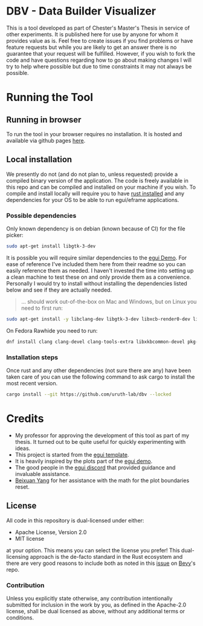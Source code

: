 # DBV - Data Builder Visualizer

This is a tool developed as part of Chester's Master's Thesis in service of other experiments.
It is published here for use by anyone for whom it provides value as is.
Feel free to create issues if you find problems or have feature requests but while you are likely to get an answer there is no guarantee that your request will be fulfilled.
However, if you wish to fork the code and have questions regarding how to go about making changes I will try to help where possible but due to time constraints it may not always be possible.

# Running the Tool

## Running in browser

To run the tool in your browser requires no installation.
It is hosted and available via github pages [here](https://uruth-lab.github.io/dbv/).

## Local installation

We presently do not (and do not plan to, unless requested) provide a compiled binary version of the application.
The code is freely available in this repo and can be compiled and installed on your machine if you wish.
To compile and install locally will require you to have [rust installed](https://www.rust-lang.org/tools/install) and any dependencies for your OS to be able to run egui/eframe applications.

### Possible dependencies

Only known dependency is on debian (known because of CI) for the file picker:

```sh
sudo apt-get install libgtk-3-dev
```

It is possible you will require similar dependencies to the [egui Demo](https://github.com/emilk/egui?tab=readme-ov-file#demo).
For ease of reference I've included them here from their readme so you can easily reference them as needed.
I haven't invested the time into setting up a clean machine to test these on and only provide them as a convenience.
Personally I would try to install without installing the dependencies listed below and see if they are actually needed.

> ... should work out-of-the-box on Mac and Windows, but on Linux you need to first run:

```sh
sudo apt-get install -y libclang-dev libgtk-3-dev libxcb-render0-dev libxcb-shape0-dev libxcb-xfixes0-dev libxkbcommon-dev libssl-dev
```

On Fedora Rawhide you need to run:

```sh
dnf install clang clang-devel clang-tools-extra libxkbcommon-devel pkg-config openssl-devel libxcb-devel gtk3-devel atk fontconfig-devel
```

### Installation steps

Once rust and any other dependencies (not sure there are any) have been taken care of you can use the following command to ask cargo to install the most recent version.

```sh
cargo install --git https://github.com/uruth-lab/dbv --locked
```

# Credits

- My professor for approving the development of this tool as part of my thesis. It turned out to be quite useful for quickly experimenting with ideas.
- This project is started from the [egui template](https://github.com/emilk/eframe_template/).
- It is heavily inspired by the plots part of the [egui demo](https://www.egui.rs/#demo).
- The good people in the [egui discord](https://discord.com/invite/JFcEma9bJq) that provided guidance and invaluable assistance.
- [Beixuan Yang](http://beixuanyang.com/) for her assistance with the math for the plot boundaries reset.

## License

All code in this repository is dual-licensed under either:

- Apache License, Version 2.0
- MIT license

at your option.
This means you can select the license you prefer!
This dual-licensing approach is the de-facto standard in the Rust ecosystem and there are very good reasons to include both as noted in
this [issue](https://github.com/bevyengine/bevy/issues/2373) on [Bevy](https://bevyengine.org)'s repo.

### Contribution

Unless you explicitly state otherwise, any contribution intentionally submitted
for inclusion in the work by you, as defined in the Apache-2.0 license, shall
be dual licensed as above, without any additional terms or conditions.
